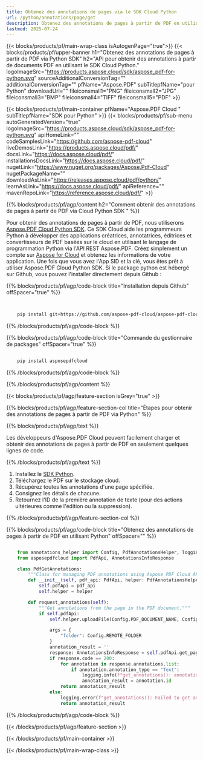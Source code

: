 ```yaml
---
title: Obtenez des annotations de pages via le SDK Cloud Python
url: /python/annotations/page/get
description: Obtenez des annotations de pages à partir de PDF en utilisant Aspose.PDF Cloud SDK pour Python.
lastmod: 2025-07-24
---
```


{{< blocks/products/pf/main-wrap-class isAutogenPage="true">}}
{{< blocks/products/pf/upper-banner h1="Obtenez des annotations de pages à partir de PDF via Python SDK" h2="API pour obtenir des annotations à partir de documents PDF en utilisant le SDK Cloud Python." logoImageSrc="https://products.aspose.cloud/sdk/aspose_pdf-for-python.svg" sourceAdditionalConversionTag="" additionalConversionTag="" pfName="Aspose.PDF" subTitlepfName="pour Python" downloadUrl="" fileiconsmall1="PNG" fileiconsmall2="JPG" fileiconsmall3="BMP" fileiconsmall4="TIFF" fileiconsmall5="PDF" >}}

{{< blocks/products/pf/main-container pfName="Aspose.PDF Cloud " subTitlepfName="SDK pour Python" >}}
{{< blocks/products/pf/sub-menu autoGeneratedVersion="true" logoImageSrc="https://products.aspose.cloud/sdk/aspose_pdf-for-python.svg" apiHomeLink="" codeSamplesLink="https://github.com/aspose-pdf-cloud" liveDemosLink="https://products.aspose.cloud/pdf/" docsLink="https://docs.aspose.cloud/pdf/" installationsDocsLink="https://docs.aspose.cloud/pdf/" nugetLink="https://www.nuget.org/packages/Aspose.Pdf-Cloud" nugetPackageName="" downloadAsLink="https://releases.aspose.cloud/pdf/python/" learnAsLink="https://docs.aspose.cloud/pdf/" apiReference="" mavenRepoLink="https://reference.aspose.cloud/pdf/" >}}

{{% blocks/products/pf/agp/content h2="Comment obtenir des annotations de pages à partir de PDF via Cloud Python SDK " %}}

Pour obtenir des annotations de pages à partir de PDF, nous utiliserons
[Aspose.PDF Cloud Python SDK](https://products.aspose.cloud/pdf/python/). Ce SDK Cloud aide les programmeurs Python à développer des applications créatrices, annotatrices, éditrices et convertisseurs de PDF basées sur le cloud en utilisant le langage de programmation Python via l'API REST Aspose.PDF. Créez simplement un compte sur [Aspose for Cloud](https://dashboard.aspose.cloud/#/apps) et obtenez les informations de votre application. Une fois que vous avez l'App SID et la clé, vous êtes prêt à utiliser Aspose.PDF Cloud Python SDK. Si le package python est hébergé sur Github, vous pouvez l'installer directement depuis Github :

{{% blocks/products/pf/agp/code-block title="Installation depuis Github" offSpacer="true" %}}

```bash

     
    pip install git+https://github.com/aspose-pdf-cloud/aspose-pdf-cloud-python.git


```

{{% /blocks/products/pf/agp/code-block %}}

{{% blocks/products/pf/agp/code-block title="Commande du gestionnaire de packages" offSpacer="true" %}}

```bash
     
    pip install asposepdfcloud

```

{{% /blocks/products/pf/agp/code-block %}}

{{% /blocks/products/pf/agp/content %}}

{{< blocks/products/pf/agp/feature-section isGrey="true" >}}

{{% blocks/products/pf/agp/feature-section-col title="Étapes pour obtenir des annotations de pages à partir de PDF via Python" %}}

{{% blocks/products/pf/agp/text %}}

Les développeurs d'Aspose.PDF Cloud peuvent facilement charger et obtenir des annotations de pages à partir de PDF en seulement quelques lignes de code.

{{% /blocks/products/pf/agp/text %}}

1. Installez le [SDK Python](https://pypi.org/project/asposepdfcloud/).
1. Téléchargez le PDF sur le stockage cloud.
1. Récupérez toutes les annotations d'une page spécifiée.
1. Consignez les détails de chacune.
1. Retournez l'ID de la première annotation de texte (pour des actions ultérieures comme l'édition ou la suppression).

{{% /blocks/products/pf/agp/feature-section-col %}}

{{% blocks/products/pf/agp/code-block title="Obtenez des annotations de pages à partir de PDF en utilisant Python" offSpacer="" %}}

```python

    from annotations_helper import Config, PdfAnnotationsHelper, logging
    from asposepdfcloud import PdfApi, AnnotationsInfoResponse

    class PdfGetAnnotations:
        """Class for managing PDF annotations using Aspose PDF Cloud API."""
        def __init__(self, pdf_api: PdfApi, helper: PdfAnnotationsHelper):
            self.pdfApi = pdf_api
            self.helper = helper

        def request_annotations(self):
            """Get annotations from the page in the PDF document."""
            if self.pdfApi:
                self.helper.uploadFile(Config.PDF_DOCUMENT_NAME, Config.LOCAL_FOLDER, Config.REMOTE_FOLDER)

                args = {
                    "folder": Config.REMOTE_FOLDER
                }
                annotation_result = ''
                response: AnnotationsInfoResponse = self.pdfApi.get_page_annotations(Config.PDF_DOCUMENT_NAME, Config.PAGE_NUMBER, **args)
                if response.code == 200:
                    for annotation in response.annotations.list:
                        if annotation.annotation_type == "Text":
                            logging.info(f"get_annotations(): annotation id={annotation.id} with '{annotation.contents}' content get from the document '{Config.PDF_DOCUMENT_NAME}' on {annotation.page_index} page.")
                            annotation_result = annotation.id
                    return annotation_result
                else:
                    logging.error(f"get_annotations(): Failed to get annotation in the document. Response code: {response.code}")
                    return annotation_result
```

{{% /blocks/products/pf/agp/code-block %}}

{{< /blocks/products/pf/agp/feature-section >}}

{{< /blocks/products/pf/main-container >}}

{{< /blocks/products/pf/main-wrap-class >}}

